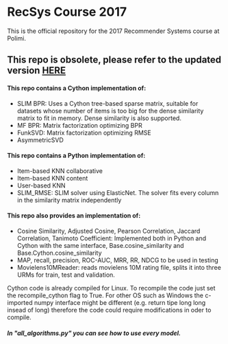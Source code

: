 # RecSys Course 2017
This is the official repository for the 2017 Recommender Systems course at Polimi.

## This repo is obsolete, please refer to the updated version [HERE](https://github.com/MaurizioFD/RecSys_Course_2018)


#### This repo contains a Cython implementation of:
 - SLIM BPR: Uses a Cython tree-based sparse matrix, suitable for datasets whose number of items is too big for the
    dense similarity matrix to fit in memory. 
    Dense similarity is also supported.
 - MF BPR: Matrix factorization optimizing BPR
 - FunkSVD: Matrix factorization optimizing RMSE
 - AsymmetricSVD

#### This repo contains a Python implementation of:
 - Item-based KNN collaborative
 - Item-based KNN content
 - User-based KNN
 - SLIM_RMSE: SLIM solver using ElasticNet. The solver fits every column in the similarity matrix independently

#### This repo also provides an implementation of:
 
 - Cosine Similarity, Adjusted Cosine, Pearson Correlation, Jaccard Correlation, Tanimoto Coefficient: Implemented both in Python and Cython with the same interface, Base.cosine_similarity and Base.Cython.cosine_similarity
 - MAP, recall, precision, ROC-AUC, MRR, RR, NDCG to be used in testing
 - Movielens10MReader: reads movielens 10M rating file, splits it into three URMs for train, test and validation. 
 

Cython code is already compiled for Linux. To recompile the code just set the recompile_cython flag to True.
For other OS such as Windows the c-imported numpy interface might be different (e.g. return tipe long long insead of long) therefore the code could require modifications in oder to compile.


##### In "all_algorithms.py" you can see how to use every model.